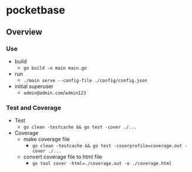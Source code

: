# pocketbase

## Overview

### Use
- build
  - `go build -o main main.go`
- run
  - `./main serve --config-file ./config/config.json`
- initial superuser
  - `admin@admin.com`/`admin123`

### Test and Coverage
- Test
  - `go clean -testcache && go test -cover ./...`
- Coverage
  - make coverage file
    - `go clean -testcache && go test -coverprofile=coverage.out -cover ./...`
  - convert coverage file to html file
    - `go tool cover -html=./coverage.out -o ./coverage.html`
